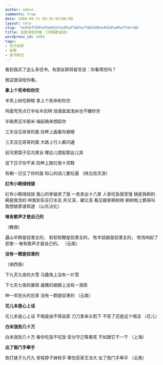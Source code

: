 ```yaml
---
author: admin
comments: true
date: 2008-08-31 05:35:02+00:00
layout: note
slug: '%e8%bf%99%e5%b0%b1%e8%af%bb%e7%bb%99%e4%bd%a0%e7%9c%8b'
title: 这就读给你看：《中国歌谣选》
wordpress_id: 1689
tags:
- 写不如转
- 民歌
- 读书笔记
---
```


看到我买了这么多旧书，有朋友即将留言说：你看得完吗？

我这就读给你看。

**拿上个死命和你交**

羊羔上树吃柳梢
拿上个死命和你交

鸡蛋壳壳点灯半吆半炕明
烧酒盅盅淘米也不嫌你穷

半碗黑豆半碗米
端起碗来想起你

三天没见哥哥的面
捡畔上画着你眉眼

三天没见哥哥的面
大路上行人都问遍

前沟里糜子后沟里谷
哪达儿想起那达儿哭

说下日子你不来
捡畔上跑烂我十双鞋

有朝一日见了你的面
知心的话儿要拉遍
（陕北信天游）

**红布小鞋绿线锁**

红布小鞋绿线锁
狠心的爹娘卖了我
一卖卖出十八里
人家吃饭我受饿
锅是我刷的
碗是我洗的
哄我到东庄打水去
井又深，辘又高
看见娘家柳树梢
柳树梢上鹦哥叫
我想娘家谁知道
（山东沾化）

**唯有歌声才是自己的**

（彝族）

遍山羊群是奴隶主的，
软软牧鞭是奴隶主的，
牧羊姑娘是奴隶主的，
牧场响起了悲歌--
唯有歌声才是自己的。
（云南）

**没有一颗是奴隶的**

（纳西族）

下九天九夜的大雪
马鹿角上没有一片雪

下七天七夜的暴雨
雄鹰的翅膀上没有一滴雨

种一年到头的庄家
没有一颗是奴隶的
（云南）

**花儿本是心上话**

花儿本是心上话
不唱是由不得自家
刀刀拿来头割下
不死了还是这个唱法
（花儿）

**白米涨到几十万**

白米涨到几十万
看你吃饭不吃饭
安分守己等着死
不如跟它干一干
（上海）

**出了衙门手牵手**

铁打链子九尺九
哥栓脖子妹栓手
哪怕官家王法大
出了衙门手牵手
（云南）

